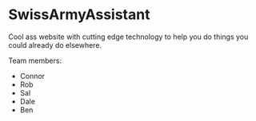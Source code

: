 # SwissArmyAssistant
<p>Cool ass website with cutting edge technology to help you do things you could already do elsewhere.</p>
<p>Team members:</p>
<ul>
    <li>Connor</li>
    <li>Rob</li>
    <li>Sal</li>
    <li>Dale</li>
    <li>Ben</li>
</ul>
